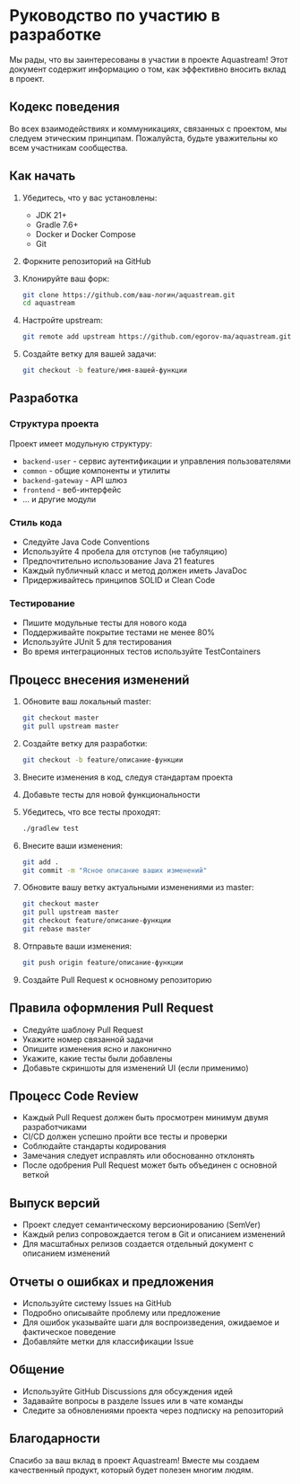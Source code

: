 # Руководство по участию в разработке

Мы рады, что вы заинтересованы в участии в проекте Aquastream! Этот документ содержит информацию о том, как эффективно вносить вклад в проект.

## Кодекс поведения

Во всех взаимодействиях и коммуникациях, связанных с проектом, мы следуем этическим принципам. Пожалуйста, будьте уважительны ко всем участникам сообщества.

## Как начать

1. Убедитесь, что у вас установлены:
   - JDK 21+
   - Gradle 7.6+
   - Docker и Docker Compose
   - Git

2. Форкните репозиторий на GitHub
3. Клонируйте ваш форк:
   ```bash
   git clone https://github.com/ваш-логин/aquastream.git
   cd aquastream
   ```

4. Настройте upstream:
   ```bash
   git remote add upstream https://github.com/egorov-ma/aquastream.git
   ```

5. Создайте ветку для вашей задачи:
   ```bash
   git checkout -b feature/имя-вашей-функции
   ```

## Разработка

### Структура проекта

Проект имеет модульную структуру:
- `backend-user` - сервис аутентификации и управления пользователями
- `common` - общие компоненты и утилиты
- `backend-gateway` - API шлюз
- `frontend` - веб-интерфейс
- ... и другие модули

### Стиль кода

- Следуйте Java Code Conventions
- Используйте 4 пробела для отступов (не табуляцию)
- Предпочтительно использование Java 21 features
- Каждый публичный класс и метод должен иметь JavaDoc
- Придерживайтесь принципов SOLID и Clean Code

### Тестирование

- Пишите модульные тесты для нового кода
- Поддерживайте покрытие тестами не менее 80%
- Используйте JUnit 5 для тестирования
- Во время интеграционных тестов используйте TestContainers

## Процесс внесения изменений

1. Обновите ваш локальный master:
   ```bash
   git checkout master
   git pull upstream master
   ```

2. Создайте ветку для разработки:
   ```bash
   git checkout -b feature/описание-функции
   ```

3. Внесите изменения в код, следуя стандартам проекта
4. Добавьте тесты для новой функциональности
5. Убедитесь, что все тесты проходят:
   ```bash
   ./gradlew test
   ```

6. Внесите ваши изменения:
   ```bash
   git add .
   git commit -m "Ясное описание ваших изменений"
   ```

7. Обновите вашу ветку актуальными изменениями из master:
   ```bash
   git checkout master
   git pull upstream master
   git checkout feature/описание-функции
   git rebase master
   ```

8. Отправьте ваши изменения:
   ```bash
   git push origin feature/описание-функции
   ```

9. Создайте Pull Request к основному репозиторию

## Правила оформления Pull Request

- Следуйте шаблону Pull Request
- Укажите номер связанной задачи
- Опишите изменения ясно и лаконично
- Укажите, какие тесты были добавлены
- Добавьте скриншоты для изменений UI (если применимо)

## Процесс Code Review

- Каждый Pull Request должен быть просмотрен минимум двумя разработчиками
- CI/CD должен успешно пройти все тесты и проверки
- Соблюдайте стандарты кодирования
- Замечания следует исправлять или обоснованно отклонять
- После одобрения Pull Request может быть объединен с основной веткой

## Выпуск версий

- Проект следует семантическому версионированию (SemVer)
- Каждый релиз сопровождается тегом в Git и описанием изменений
- Для масштабных релизов создается отдельный документ с описанием изменений

## Отчеты о ошибках и предложения

- Используйте систему Issues на GitHub
- Подробно описывайте проблему или предложение
- Для ошибок указывайте шаги для воспроизведения, ожидаемое и фактическое поведение
- Добавляйте метки для классификации Issue

## Общение

- Используйте GitHub Discussions для обсуждения идей
- Задавайте вопросы в разделе Issues или в чате команды
- Следите за обновлениями проекта через подписку на репозиторий

## Благодарности

Спасибо за ваш вклад в проект Aquastream! Вместе мы создаем качественный продукт, который будет полезен многим людям. 